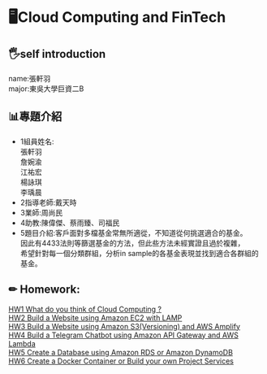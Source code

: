 # 🖥Cloud Computing and FinTech
## 🖐self introduction
   name:張軒羽<br>
   major:東吳大學巨資二B
## 📊專題介紹
   * 1組員姓名:<br>
     張軒羽<br>
     詹婉渝<br>
     江祐宏<br>
     楊詠琪<br>
     李瑀晨<br>
   * 2指導老師:戴天時
   * 3業師:周尚民
   * 4助教:陳偉傑、蔡雨臻、司福民
   * 5題目介紹:客戶面對多檔基金常無所適從，不知道從何挑選適合的基金。<br>因此有4433法則等篩選基金的方法，但此些方法未經實證且過於複雜，<br>希望針對每一個分類群組，分析in sample的各基金表現並找到適合各群組的基金。
## ✏ Homework:
[HW1 What do you think of Cloud Computing ?](https://github.com/terry08170244/FinTech/blob/main/homework/HW1.md)<br>
[HW2 Build a Website using Amazon EC2 with LAMP](https://youtu.be/2HZcz3yFfM0)<br>
[HW3 Build a Website using Amazon S3(Versioning)
and AWS Amplify](https://youtu.be/x8v-bTLU3QQ)<br>
[HW4 Build a Telegram Chatbot using Amazon API
Gateway and AWS Lambda](https://youtu.be/A93hyoWVLts)<br>
[HW5 Create a Database using Amazon RDS or
Amazon DynamoDB]()<br>
[HW6 Create a Docker Container or Build your own
Project Services]()<br>
